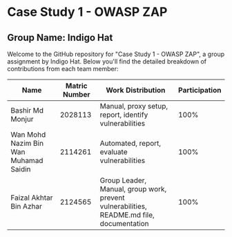 # Case Study 1 - OWASP ZAP

## Group Name: Indigo Hat

Welcome to the GitHub repository for "Case Study 1 - OWASP ZAP", a group assignment by Indigo Hat. Below you'll find the detailed breakdown of contributions from each team member:

| Name                                        | Matric Number | Work Distribution                                            | Participation |
|---------------------------------------------|---------------|--------------------------------------------------------------|---------------|
| Bashir Md Monjur                            | 2028113       | Manual, proxy setup, report, identify vulnerabilities        | 100%          |
| Wan Mohd Nazim Bin Wan Muhamad Saidin       | 2114261       | Automated, report, evaluate vulnerabilities                  | 100%          |
| Faizal Akhtar Bin Azhar                     | 2124565       | Group Leader, Manual, group work, prevent vulnerabilities, README.md file, documentation | 100% |

